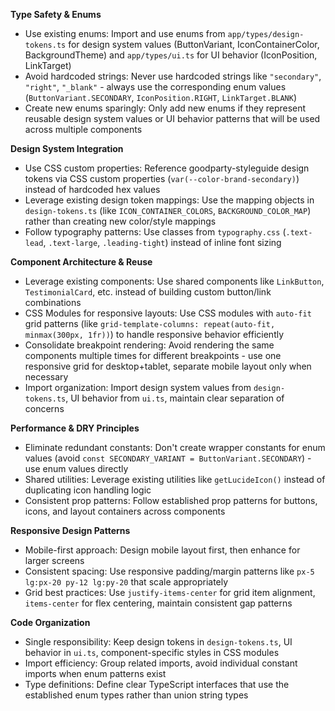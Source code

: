**Type Safety & Enums**
- Use existing enums: Import and use enums from `app/types/design-tokens.ts` for design system values (ButtonVariant, IconContainerColor, BackgroundTheme) and `app/types/ui.ts` for UI behavior (IconPosition, LinkTarget)
- Avoid hardcoded strings: Never use hardcoded strings like `"secondary"`, `"right"`, `"_blank"` - always use the corresponding enum values (`ButtonVariant.SECONDARY`, `IconPosition.RIGHT`, `LinkTarget.BLANK`)
- Create new enums sparingly: Only add new enums if they represent reusable design system values or UI behavior patterns that will be used across multiple components

**Design System Integration**
- Use CSS custom properties: Reference goodparty-styleguide design tokens via CSS custom properties (`var(--color-brand-secondary)`) instead of hardcoded hex values
- Leverage existing design token mappings: Use the mapping objects in `design-tokens.ts` (like `ICON_CONTAINER_COLORS`, `BACKGROUND_COLOR_MAP`) rather than creating new color/style mappings
- Follow typography patterns: Use classes from `typography.css` (`.text-lead`, `.text-large`, `.leading-tight`) instead of inline font sizing

**Component Architecture & Reuse**
- Leverage existing components: Use shared components like `LinkButton`, `TestimonialCard`, etc. instead of building custom button/link combinations
- CSS Modules for responsive layouts: Use CSS modules with `auto-fit` grid patterns (like `grid-template-columns: repeat(auto-fit, minmax(300px, 1fr))`) to handle responsive behavior efficiently
- Consolidate breakpoint rendering: Avoid rendering the same components multiple times for different breakpoints - use one responsive grid for desktop+tablet, separate mobile layout only when necessary
- Import organization: Import design system values from `design-tokens.ts`, UI behavior from `ui.ts`, maintain clear separation of concerns

**Performance & DRY Principles**
- Eliminate redundant constants: Don't create wrapper constants for enum values (avoid `const SECONDARY_VARIANT = ButtonVariant.SECONDARY`) - use enum values directly
- Shared utilities: Leverage existing utilities like `getLucideIcon()` instead of duplicating icon handling logic
- Consistent prop patterns: Follow established prop patterns for buttons, icons, and layout containers across components

**Responsive Design Patterns**
- Mobile-first approach: Design mobile layout first, then enhance for larger screens
- Consistent spacing: Use responsive padding/margin patterns like `px-5 lg:px-20 py-12 lg:py-20` that scale appropriately
- Grid best practices: Use `justify-items-center` for grid item alignment, `items-center` for flex centering, maintain consistent gap patterns

**Code Organization**
- Single responsibility: Keep design tokens in `design-tokens.ts`, UI behavior in `ui.ts`, component-specific styles in CSS modules
- Import efficiency: Group related imports, avoid individual constant imports when enum patterns exist
- Type definitions: Define clear TypeScript interfaces that use the established enum types rather than union string types

